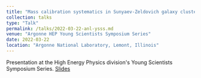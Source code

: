 ```yaml
---
title: "Mass calibration systematics in Sunyaev-Zeldovich galaxy cluster cosmology"
collection: talks
type: "Talk"
permalink: /talks/2022-03-22-anl-ysss.md
venue: "Argonne HEP Young Scientists Symposium Series"
date: 2022-03-22
location: "Argonne National Laboratory, Lemont, Illinois"
---
```


Presentation at the High Energy Physics division's Young Scientists Symposium Series. [Slides](https://indico.fnal.gov/event/53728/contributions/237517/attachments/153272/198815/Florian_YSSS_20220322.pdf)
